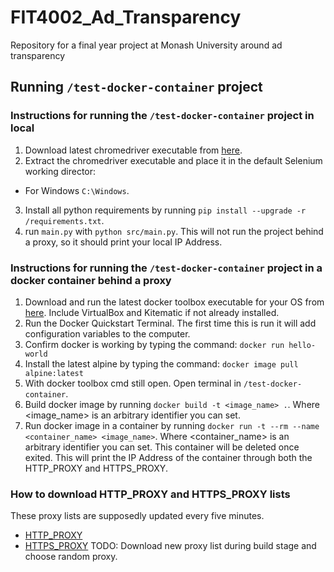 # FIT4002_Ad_Transparency
Repository for a final year project at Monash University around ad transparency

## Running `/test-docker-container` project

### Instructions for running the `/test-docker-container` project in local
1. Download latest chromedriver executable from [here](https://sites.google.com/a/chromium.org/chromedriver/home).
2. Extract the chromedriver executable and place it in the default Selenium working director:
  - For Windows `C:\Windows`.
3. Install all python requirements by running `pip install --upgrade -r /requirements.txt`.
4. run `main.py` with `python src/main.py`. This will not run the project behind a proxy, so it should print your local IP Address.

### Instructions for running the `/test-docker-container` project in a docker container behind a proxy
1. Download and run the latest docker toolbox executable for your OS from [here](https://github.com/docker/toolbox/releases). Include VirtualBox and Kitematic if not already installed.
2. Run the Docker Quickstart Terminal. The first time this is run it will add configuration variables to the computer.
3. Confirm docker is working by typing the command: `docker run hello-world`
4. Install the latest alpine by typing the command: `docker image pull alpine:latest`
5. With docker toolbox cmd still open. Open terminal in `/test-docker-container`.
6. Build docker image by running `docker build -t <image_name> .`. Where <image_name> is an arbitrary identifier you can set.
7. Run docker image in a container by running `docker run -t --rm --name <container_name> <image_name>`. Where <container_name> is an arbitrary identifier you can set. This container will be deleted once exited. This will print the IP Address of the container through both the HTTP_PROXY and HTTPS_PROXY.

### How to download HTTP_PROXY and HTTPS_PROXY lists
These proxy lists are supposedly updated every five minutes.
* [HTTP_PROXY](https://api.proxyscrape.com/?request=getproxies&proxytype=http&timeout=10000&country=US&ssl=all&anonymity=elite)
* [HTTPS_PROXY](https://api.proxyscrape.com/?request=getproxies&proxytype=https&timeout=10000&country=US&ssl=all&anonymity=elite)
TODO: Download new proxy list during build stage and choose random proxy.
